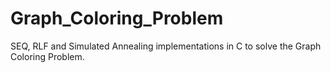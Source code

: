 # Graph_Coloring_Problem
 SEQ, RLF and Simulated Annealing implementations in C to solve the Graph Coloring Problem.
